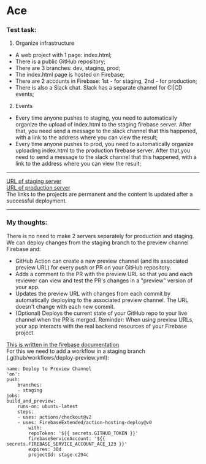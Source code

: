 # Ace
### Test task:
1. Organize infrastructure  
- A web project with 1 page: index.html;
- There is a public GitHub repository;
- There are 3 branches: dev, staging, prod;
- The index.html page is hosted on Firebase;
- There are 2 accounts in Firebase: 1st - for staging, 2nd - for production;
- There is also a Slack chat. Slack has a separate channel for CI|CD events;
2. Events
- Every time anyone pushes to staging, you need to automatically organize the upload of index.html to the staging firebase server. After that, you need send a message to the slack channel that this happened, with a link to the address where you can view the result;
- Every time anyone pushes to prod, you need to automatically organize uploading index.html to the production firebase server. After that,you need to send a message to the slack channel that this happened, with a link to the address where you can view the result;
---
[URL of staging server](https://stage-c294c.web.app/ "URL of staging server")  
[URL of production server](https://ace-123.web.app/ "URL of production server")  
The links to the projects are permanent and the content is updated after a successful deployment.

---

### My thoughts:
There is no need to make 2 servers separately for production and staging. We can deploy changes from the staging branch to the preview channel Firebase and:
- GitHub Action can create a new preview channel (and its associated preview URL) for every push or PR on your GitHub repository.
- Adds a comment to the PR with the preview URL so that you and each reviewer can view and test the PR's changes in a "preview" version of your app.
- Updates the preview URL with changes from each commit by automatically deploying to the associated preview channel. The URL doesn't change with each new commit.
- (Optional) Deploys the current state of your GitHub repo to your live channel when the PR is merged.
Reminder: When using preview URLs, your app interacts with the real backend resources of your Firebase project.  

[This is written in the firebase documentation](https://firebase.google.com/docs/hosting/github-integration?authuser=0 "Firebase documentation")  
For this we need to add a workflow in a staging branch (.github/workflows/deploy-preview.yml):    
      
    name: Deploy to Preview Channel  
    'on':
    push:
        branches:
        - staging
    jobs:
    build_and_preview:
        runs-on: ubuntu-latest
        steps:
        - uses: actions/checkout@v2
        - uses: FirebaseExtended/action-hosting-deploy@v0
            with:
            repoToken: '${{ secrets.GITHUB_TOKEN }}'
            firebaseServiceAccount: '${{ secrets.FIREBASE_SERVICE_ACCOUNT_ACE_123 }}'
            expires: 30d
            projectId: stage-c294c

